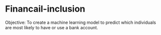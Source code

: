 # Financail-inclusion
Objective: To create a machine learning model to predict which individuals are most likely to have or use a bank account. 
